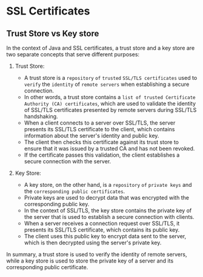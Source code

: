 # SSL Certificates

## Trust Store vs Key store

In the context of Java and SSL certificates, a trust store and a key store are two separate concepts that serve different purposes:

1. Trust Store:

   - A trust store is a `repository` `of` `trusted` `SSL/TLS certificates` used to `verify` the `identity` of `remote servers` when establishing a secure connection.
   - In other words, a trust store contains a `list of trusted Certificate Authority (CA) certificates`, which are used to validate the identity of SSL/TLS certificates presented by remote servers during SSL/TLS handshaking.
   - When a client connects to a server over SSL/TLS, the server presents its SSL/TLS certificate to the client, which contains information about the server's identity and public key.
   - The client then checks this certificate against its trust store to ensure that it was issued by a trusted CA and has not been revoked.
   - If the certificate passes this validation, the client establishes a secure connection with the server.

2. Key Store:

    - A key store, on the other hand, is a `repository` `of` `private keys` and the `corresponding public certificates`.
    - Private keys are used to decrypt data that was encrypted with the corresponding public key.
    - In the context of SSL/TLS, the key store contains the private key of the server that is used to establish a secure connection with clients.
    - When a server receives a connection request over SSL/TLS, it presents its SSL/TLS certificate, which contains its public key.
    - The client uses this public key to encrypt data sent to the server, which is then decrypted using the server's private key.

In summary, a trust store is used to verify the identity of remote servers, while a key store is used to store the private key of a server and its corresponding public certificate.
